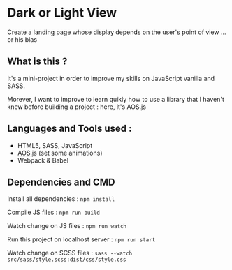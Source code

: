# Dark or Light View
Create a landing page whose display depends on the user's point of view ... or his bias

## What is this ?
It's a mini-project in order to improve my skills on JavaScript vanilla and SASS.

Morever, I want to improve to learn quikly how to use a library that I haven't knew before building a project : here, it's AOS.js

## Languages and Tools used :
* HTML5, SASS, JavaScript
* [AOS.js](https://github.com/michalsnik/aos "Get the library AOS.js") (set some animations)
* Webpack & Babel

## Dependencies and CMD

Install all dependencies : `npm install`

Compile JS files : `npm run build`

Watch change on JS files : `npm run watch`

Run this project on localhost server : `npm run start`

Watch change on SCSS files : `sass --watch src/sass/style.scss:dist/css/style.css`
